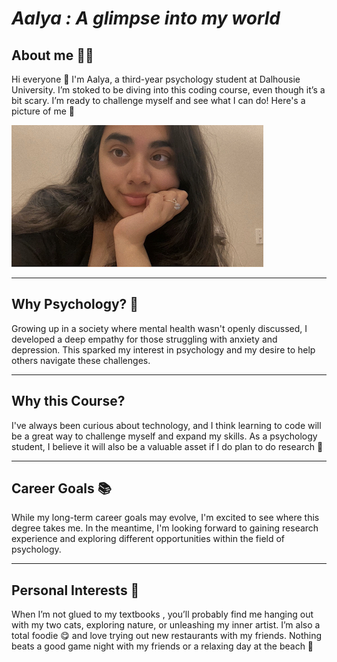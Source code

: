 #  *Aalya : A glimpse into my world*
## About me 💁‍♀️ 
 
 Hi everyone 🥰 I'm Aalya, a third-year psychology student at Dalhousie University. I’m stoked to be diving into this coding course, even though it’s a bit scary. I’m ready to challenge myself and see what I can do! Here's a picture of me 🌝
 
 ![alt text](me.jpg)
 *** 
 ## Why Psychology? 🧠
Growing up in a society where mental health wasn't openly discussed, I developed a deep empathy for those struggling with anxiety and depression. This sparked my interest in psychology and my desire to help others navigate these challenges. 
***
## Why this Course?
I've always been curious about technology, and I think learning to code will be a great way to challenge myself and expand my skills. As a psychology student, I believe it will also be a valuable asset if I do plan to do research 🧐
***
## Career Goals 📚
While my long-term career goals may evolve, I'm excited to see where this degree takes me. In the meantime, I'm looking forward to gaining research experience and exploring different opportunities within the field of psychology.
***
## Personal Interests 🎨
When I’m not glued to my textbooks , you’ll probably find me hanging out with my two cats, exploring nature, or unleashing my inner artist. I’m also a total foodie 😋 and love trying out new restaurants with my friends. Nothing beats a good game night with my friends or a relaxing day at the beach 🌊

